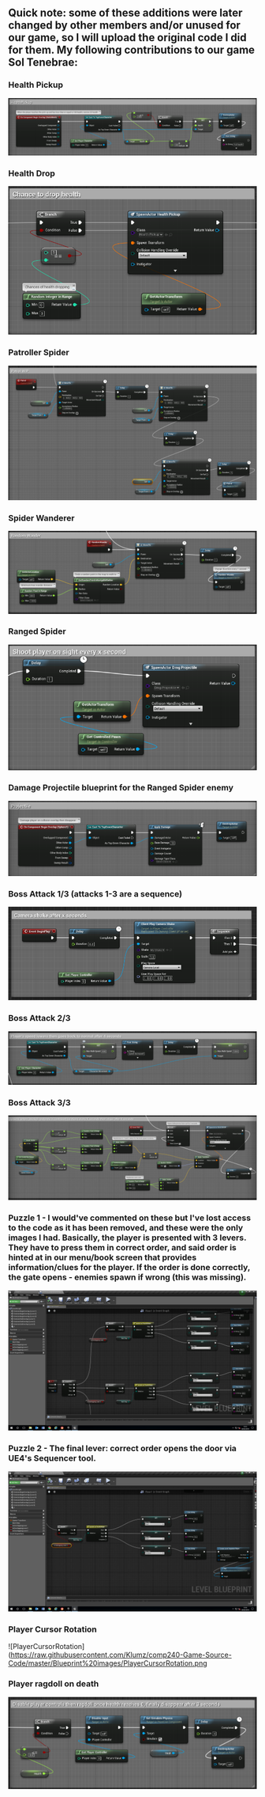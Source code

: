 

## Quick note: some of these additions were later changed by other members and/or unused for our game, so I will upload the original code I did for them. My following contributions to our game Sol Tenebrae:

### Health Pickup
![Healthpickup](https://raw.githubusercontent.com/Klumz/comp240-Game-Source-Code/master/Blueprint%20images/HealthPickup.png)


### Health Drop
![Healthdrop](https://raw.githubusercontent.com/Klumz/comp240-Game-Source-Code/master/Blueprint%20images/Health%20drop%20chance.png)


### Patroller Spider 
![PatrollerSpider](https://raw.githubusercontent.com/Klumz/comp240-Game-Source-Code/master/Blueprint%20images/PatrolSpider.png)


### Spider Wanderer
![WanderSpider](https://raw.githubusercontent.com/Klumz/comp240-Game-Source-Code/master/Blueprint%20images/RandomWander.png)


### Ranged Spider
![RangedSpider](https://raw.githubusercontent.com/Klumz/comp240-Game-Source-Code/master/Blueprint%20images/SpawnProjectile.png)


### Damage Projectile blueprint for the Ranged Spider enemy
![DamageProjectile](https://raw.githubusercontent.com/Klumz/comp240-Game-Source-Code/master/Blueprint%20images/ProjectileBP.png)


### Boss Attack 1/3 (attacks 1-3 are a sequence)
![ScreamAttack1](https://raw.githubusercontent.com/Klumz/comp240-Game-Source-Code/master/Blueprint%20images/BossAttack%20-%201.png)


### Boss Attack 2/3
![ScreamAttack2](https://raw.githubusercontent.com/Klumz/comp240-Game-Source-Code/master/Blueprint%20images/BossAttack%20-%202%20(followup).png)

### Boss Attack 3/3
![ScreamAttack3](https://raw.githubusercontent.com/Klumz/comp240-Game-Source-Code/master/Blueprint%20images/BossAttack%20-%203%20(final%20followup).png)


### Puzzle 1 - I would've commented on these but I've lost access to the code as it has been removed, and these were the only images I had. Basically, the player is presented with 3 levers. They have to press them in correct order, and said order is hinted at in our menu/book screen that provides information/clues for the player. If the order is done correctly, the gate opens - enemies spawn if wrong (this was missing).
![Puzzle1](https://raw.githubusercontent.com/Klumz/comp240-Game-Source-Code/master/Blueprint%20images/Puzzle%201.png)


### Puzzle 2 - The final lever: correct order opens the door via UE4's Sequencer tool.
![Puzzle2](https://raw.githubusercontent.com/Klumz/comp240-Game-Source-Code/master/Blueprint%20images/Puzzle%202.png)


### Player Cursor Rotation
![PlayerCursorRotation](https://raw.githubusercontent.com/Klumz/comp240-Game-Source-Code/master/Blueprint%20images/PlayerCursorRotation.png


### Player ragdoll on death
![PlayerRagdoll](https://raw.githubusercontent.com/Klumz/comp240-Game-Source-Code/master/Blueprint%20images/PlayerDeathRagdoll.png)
